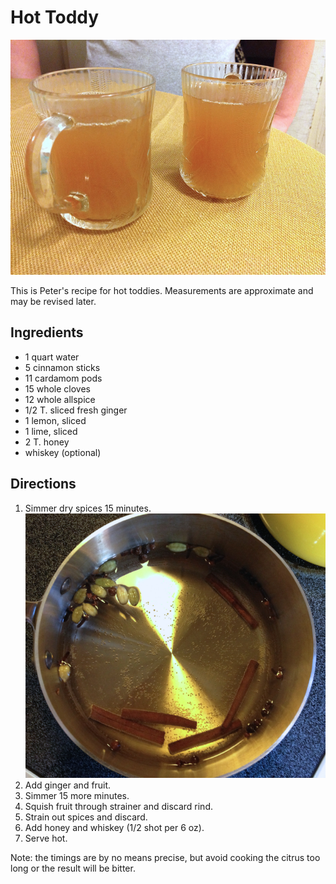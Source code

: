 # Hot Toddy

![toddies](../images/toddies.png)

This is Peter's recipe for hot toddies. Measurements are approximate and may be revised later.

## Ingredients

* 1 quart water
* 5 cinnamon sticks
* 11 cardamom pods
* 15 whole cloves
* 12 whole allspice
* 1/2 T. sliced fresh ginger
* 1 lemon, sliced
* 1 lime, sliced
* 2 T. honey
* whiskey (optional)

## Directions

1. Simmer dry spices 15 minutes. ![simmah](../images/simmah.png)
2. Add ginger and fruit.
3. Simmer 15 more minutes.
4. Squish fruit through strainer and discard rind.
5. Strain out spices and discard.
6. Add honey and whiskey (1/2 shot per 6 oz).
7. Serve hot.

Note: the timings are by no means precise, but avoid cooking the citrus too long or the result will be bitter.
